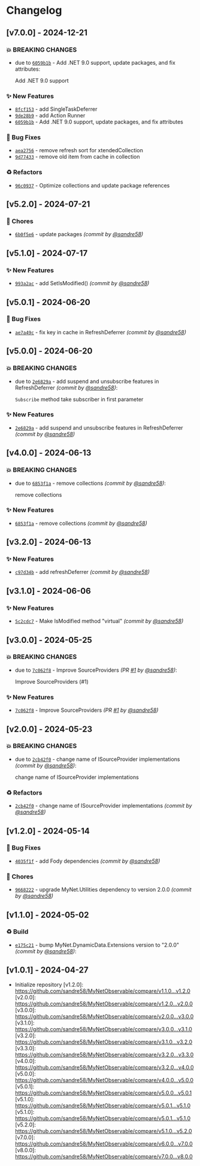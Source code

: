# Changelog

## [v7.0.0] - 2024-12-21
### :boom: BREAKING CHANGES
- due to [`6059b1b`](https://github.com/sandre58/MyNetObservable/commit/6059b1b27682b143a60e183ada4e3953aae2b19d) - Add .NET 9.0 support, update packages, and fix attributes:

  Add .NET 9.0 support


### :sparkles: New Features
- [`8fcf153`](https://github.com/sandre58/MyNetObservable/commit/8fcf15366f2249b3b6bf25bede69c235bf7ceeaf) - add SingleTaskDeferrer
- [`9de28b9`](https://github.com/sandre58/MyNetObservable/commit/9de28b9f9ab7578267f650a72e07df9b70026f7e) - add Action Runner
- [`6059b1b`](https://github.com/sandre58/MyNetObservable/commit/6059b1b27682b143a60e183ada4e3953aae2b19d) - Add .NET 9.0 support, update packages, and fix attributes

### :bug: Bug Fixes
- [`aea2756`](https://github.com/sandre58/MyNetObservable/commit/aea27569f9c0942ecca990109e2eab046b080aad) - remove refresh sort for xtendedCollection
- [`9d77433`](https://github.com/sandre58/MyNetObservable/commit/9d7743341bede91cda6cd129ecb9209ed8635020) - remove old item from cache in collection

### :recycle: Refactors
- [`96c0937`](https://github.com/sandre58/MyNetObservable/commit/96c093774356680fac49df82760e2dd5db7194e4) - Optimize collections and update package references


## [v5.2.0] - 2024-07-21
### :wrench: Chores
- [`6b0f5e6`](https://github.com/sandre58/MyNetObservable/commit/6b0f5e656974f81394a7541c824dedb6cb31537f) - update packages *(commit by [@sandre58](https://github.com/sandre58))*


## [v5.1.0] - 2024-07-17
### :sparkles: New Features
- [`993a2ac`](https://github.com/sandre58/MyNetObservable/commit/993a2ac8bf8397ad01da9fa40ff5786b824892a3) - add SetIsModified() *(commit by [@sandre58](https://github.com/sandre58))*


## [v5.0.1] - 2024-06-20
### :bug: Bug Fixes
- [`ae7a49c`](https://github.com/sandre58/MyNetObservable/commit/ae7a49c2fb4903233d39b51e92251ca4133cbbc7) - fix key in cache in RefreshDeferrer *(commit by [@sandre58](https://github.com/sandre58))*


## [v5.0.0] - 2024-06-20
### :boom: BREAKING CHANGES
- due to [`2e6829a`](https://github.com/sandre58/MyNetObservable/commit/2e6829a753c4a7a5a9b7e7777bf09c468f723b59) - add suspend and unsubscribe features in RefreshDeferrer *(commit by [@sandre58](https://github.com/sandre58))*:

  `Subscribe` method take subscriber in first parameter


### :sparkles: New Features
- [`2e6829a`](https://github.com/sandre58/MyNetObservable/commit/2e6829a753c4a7a5a9b7e7777bf09c468f723b59) - add suspend and unsubscribe features in RefreshDeferrer *(commit by [@sandre58](https://github.com/sandre58))*


## [v4.0.0] - 2024-06-13
### :boom: BREAKING CHANGES
- due to [`6853f1a`](https://github.com/sandre58/MyNetObservable/commit/6853f1a4c4877a3cac47bbbda00afd0adf70c7cf) - remove collections *(commit by [@sandre58](https://github.com/sandre58))*:

  remove collections


### :sparkles: New Features
- [`6853f1a`](https://github.com/sandre58/MyNetObservable/commit/6853f1a4c4877a3cac47bbbda00afd0adf70c7cf) - remove collections *(commit by [@sandre58](https://github.com/sandre58))*


## [v3.2.0] - 2024-06-13
### :sparkles: New Features
- [`c97d34b`](https://github.com/sandre58/MyNetObservable/commit/c97d34b744485b0234818e87c8eaa0ab3c0dc48f) - add refreshDeferrer *(commit by [@sandre58](https://github.com/sandre58))*


## [v3.1.0] - 2024-06-06
### :sparkles: New Features
- [`5c2cdc7`](https://github.com/sandre58/MyNetObservable/commit/5c2cdc7c55a159c140abea8de4332c59add6b015) - Make IsModified method "virtual" *(commit by [@sandre58](https://github.com/sandre58))*


## [v3.0.0] - 2024-05-25
### :boom: BREAKING CHANGES
- due to [`7c062f8`](https://github.com/sandre58/MyNetObservable/commit/7c062f8ffc442870056bb04a057c138dfdfe425d) - Improve SourceProviders *(PR [#1](https://github.com/sandre58/MyNetObservable/pull/1) by [@sandre58](https://github.com/sandre58))*:

  Improve SourceProviders (#1)


### :sparkles: New Features
- [`7c062f8`](https://github.com/sandre58/MyNetObservable/commit/7c062f8ffc442870056bb04a057c138dfdfe425d) - Improve SourceProviders *(PR [#1](https://github.com/sandre58/MyNetObservable/pull/1) by [@sandre58](https://github.com/sandre58))*


## [v2.0.0] - 2024-05-23
### :boom: BREAKING CHANGES
- due to [`2cb42f0`](https://github.com/sandre58/MyNetObservable/commit/2cb42f094e931d04ec836398185ff26e8adf5a1e) - change name of ISourceProvider implementations *(commit by [@sandre58](https://github.com/sandre58))*:

  change name of ISourceProvider implementations


### :recycle: Refactors
- [`2cb42f0`](https://github.com/sandre58/MyNetObservable/commit/2cb42f094e931d04ec836398185ff26e8adf5a1e) - change name of ISourceProvider implementations *(commit by [@sandre58](https://github.com/sandre58))*


## [v1.2.0] - 2024-05-14
### :bug: Bug Fixes
- [`4035f1f`](https://github.com/sandre58/MyNetObservable/commit/4035f1f76f61f2da7680466d17c9dcda5c6bc97f) - add Fody dependencies *(commit by [@sandre58](https://github.com/sandre58))*

### :wrench: Chores
- [`9668222`](https://github.com/sandre58/MyNetObservable/commit/9668222c1e6dbedd01da026dd7950e1ec9f8807c) - upgrade MyNet.Utilities dependency to version 2.0.0 *(commit by [@sandre58](https://github.com/sandre58))*


## [v1.1.0] - 2024-05-02
### :recycle: Build
- [`e175c21`](https://github.com/sandre58/MyNetObservable/commit/e175c21ce55ff3ab134608dcbc984e37517f098c) - bump MyNet.DynamicData.Extensions version to "2.0.0" *(commit by [@sandre58](https://github.com/sandre58))*:


## [v1.0.1] - 2024-04-27
- Initialize repository
[v1.2.0]: https://github.com/sandre58/MyNetObservable/compare/v1.1.0...v1.2.0
[v2.0.0]: https://github.com/sandre58/MyNetObservable/compare/v1.2.0...v2.0.0
[v3.0.0]: https://github.com/sandre58/MyNetObservable/compare/v2.0.0...v3.0.0
[v3.1.0]: https://github.com/sandre58/MyNetObservable/compare/v3.0.0...v3.1.0
[v3.2.0]: https://github.com/sandre58/MyNetObservable/compare/v3.1.0...v3.2.0
[v3.3.0]: https://github.com/sandre58/MyNetObservable/compare/v3.2.0...v3.3.0
[v4.0.0]: https://github.com/sandre58/MyNetObservable/compare/v3.2.0...v4.0.0
[v5.0.0]: https://github.com/sandre58/MyNetObservable/compare/v4.0.0...v5.0.0
[v5.0.1]: https://github.com/sandre58/MyNetObservable/compare/v5.0.0...v5.0.1
[v5.1.0]: https://github.com/sandre58/MyNetObservable/compare/v5.0.1...v5.1.0
[v5.1.0]: https://github.com/sandre58/MyNetObservable/compare/v5.0.1...v5.1.0
[v5.2.0]: https://github.com/sandre58/MyNetObservable/compare/v5.1.0...v5.2.0
[v7.0.0]: https://github.com/sandre58/MyNetObservable/compare/v6.0.0...v7.0.0
[v8.0.0]: https://github.com/sandre58/MyNetObservable/compare/v7.0.0...v8.0.0